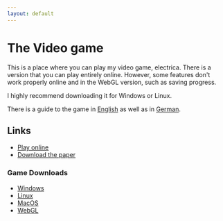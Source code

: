```yaml
---
layout: default
---
```


# The Video game

This is a place where you can play my video game, electrica.
There is a version that you can play entirely online.
However, some features don't work properly online and in the WebGL version, such as saving progress.

I highly recommend downloading it for Windows or Linux.

There is a guide to the game in [English](guide) as well as in [German](anleitung).


## Links

* [Play online](online)
* [Download the paper](https://github.com/JM4ier/electrica/raw/master/resources/matura-paper.pdf)

### Game Downloads
* [Windows](https://github.com/JM4ier/electrica/raw/master/builds/current/windows.zip)
* [Linux](https://github.com/JM4ier/electrica/raw/master/builds/current/linux.zip)
* [MacOS](https://github.com/JM4ier/electrica/raw/master/builds/current/macos.zip)
* [WebGL](https://github.com/JM4ier/electrica/raw/master/builds/current/webgl.zip)


